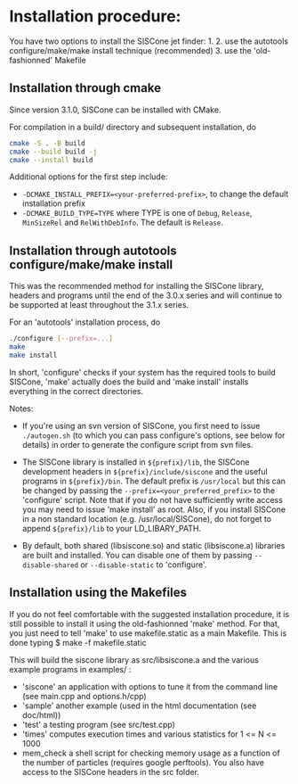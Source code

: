 Installation procedure:
=======================

You have two options to install the SISCone jet finder:
1. 
2. use the autotools configure/make/make install technique (recommended)
3. use the 'old-fashionned' Makefile

Installation through cmake
--------------------------

Since version 3.1.0, SISCone can be installed with CMake. 

For compilation in a build/ directory and subsequent installation, do 
```sh
cmake -S . -B build 
cmake --build build -j
cmake --install build
```

Additional options for the first step include:

- `-DCMAKE_INSTALL_PREFIX=<your-preferred-prefix>`, to change the
  default installation prefix
- `-DCMAKE_BUILD_TYPE=TYPE` where TYPE is one of `Debug`, `Release`,
  `MinSizeRel` and `RelWithDebInfo`. The default is `Release`.

Installation through autotools configure/make/make install
----------------------------------------------------------

This was the recommended method for installing the SISCone library,
headers and programs until the end of the 3.0.x series and will continue
to be supported at least throughout the 3.1.x series. 

For an 'autotools' installation process, do
```sh
./configure [--prefix=...]
make
make install
```

In short, 'configure' checks if your system has the required tools to
build SISCone, 'make' actually does the build and 'make install'
installs everything in the correct directories.

Notes:

- If you're using an svn version of SISCone, you first need to issue
  `./autogen.sh`
  (to which you can pass configure's options, see below for details)
  in order to generate the configure script from svn files. 

- The SISCone library is installed in `${prefix}/lib`, the SISCone
  development headers in `${prefix}/include/siscone` and the useful
  programs in `${prefix}/bin`. The default prefix is `/usr/local` but
  this can be changed by passing the `--prefix=<your_preferred_prefix>` 
  to the 'configure' script. Note that if you do not have sufficiently
  write access you may need to issue 'make install' as root.
  Also, if you install SISCone in a non standard location (e.g.
  /usr/local/SISCone), do not forget to append `${prefix}/lib` to your 
  LD_LIBARY_PATH.

- By default, both shared (libsiscone.so) and static (libsiscone.a)
  libraries are built and installed. You can disable one of them by
  passing `--disable-shared` or `--disable-static` to 'configure'.


Installation using the Makefiles
----------------------------------------

If you do not feel comfortable with the suggested installation
procedure, it is still possible to install it using the old-fashionned
'make' method. For that, you just need to tell 'make' to use
makefile.static as a main Makefile. This is done typing
$ make -f makefile.static

This will build the siscone library as src/libsiscone.a and the
various example programs in examples/ :
- 'siscone'  an application with options to tune it from the command line
             (see main.cpp and options.h/cpp) 
- 'sample'   another example (used in the html documentation (see doc/html))
- 'test'     a testing program (see src/test.cpp)
- 'times'    computes execution times and various statistics for 1 <= N <= 1000
- mem_check  a shell script for checking memory usage as a function of the
             number of particles (requires google perftools).
You also have access to the SISCone headers in the src folder.
